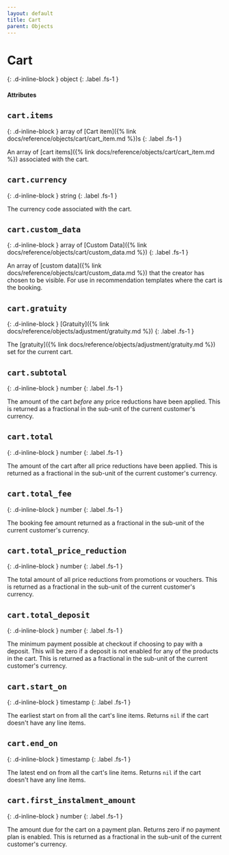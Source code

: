 ```yaml
---
layout: default
title: Cart
parent: Objects
---
```


# Cart
{: .d-inline-block }
object
{: .label .fs-1 }

#### Attributes

## `cart.items`
{: .d-inline-block }
array of [Cart item]({% link docs/reference/objects/cart/cart_item.md %})s
{: .label .fs-1 }

An array of [cart items]({% link docs/reference/objects/cart/cart_item.md %}) associated with the cart.

## `cart.currency`
{: .d-inline-block }
string
{: .label .fs-1 }

The currency code associated with the cart.

## `cart.custom_data`
{: .d-inline-block }
array of [Custom Data]({% link docs/reference/objects/cart/custom_data.md %})
{: .label .fs-1 }

An array of [custom data]({% link docs/reference/objects/cart/custom_data.md %}) that the creator has chosen to be visible. For use in recommendation templates where the cart is the booking.

## `cart.gratuity`
{: .d-inline-block }
[Gratuity]({% link docs/reference/objects/adjustment/gratuity.md %})
{: .label .fs-1 }

The [gratuity]({% link docs/reference/objects/adjustment/gratuity.md %}) set for the current cart.

## `cart.subtotal`
{: .d-inline-block }
number
{: .label .fs-1 }

The amount of the cart _before_ any price reductions have been applied. This is returned as a fractional in the sub-unit of the current customer's currency.

## `cart.total`
{: .d-inline-block }
number
{: .label .fs-1 }

The amount of the cart after all price reductions have been applied. This is returned as a fractional in the sub-unit of the current customer's currency.

## `cart.total_fee`
{: .d-inline-block }
number
{: .label .fs-1 }

The booking fee amount returned as a fractional in the sub-unit of the current customer's currency.

## `cart.total_price_reduction`
{: .d-inline-block }
number
{: .label .fs-1 }

The total amount of all price reductions from promotions or vouchers. This is returned as a fractional in the sub-unit of the current customer's currency.

## `cart.total_deposit`
{: .d-inline-block }
number
{: .label .fs-1 }

The minimum payment possible at checkout if choosing to pay with a deposit. This will be zero if a deposit is not enabled for any of the products in the cart. This is returned as a fractional in the sub-unit of the current customer's currency.

## `cart.start_on`
{: .d-inline-block }
timestamp
{: .label .fs-1 }

The earliest start on from all the cart's line items. Returns `nil` if the cart doesn't have any line items.

## `cart.end_on`
{: .d-inline-block }
timestamp
{: .label .fs-1 }

The latest end on from all the cart's line items. Returns `nil` if the cart doesn't have any line items.

## `cart.first_instalment_amount`
{: .d-inline-block }
number
{: .label .fs-1 }

The amount due for the cart on a payment plan. Returns zero if no payment plan is enabled. This is returned as a fractional in the sub-unit of the current customer's currency.

